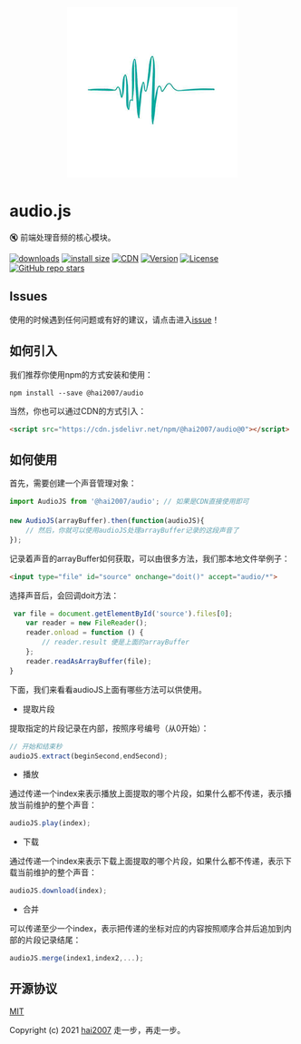 <p align='center'>
    <a href='https://hai2007.github.io/audio.js' target='_blank'>
        <img src='./logo.png'>
    </a>
</p>

# audio.js
🔇 前端处理音频的核心模块。 

<p>
  <a href="https://hai2007.gitee.io/npm-downloads?interval=7&packages=@hai2007/audio"><img src="https://img.shields.io/npm/dm/@hai2007/audio.svg" alt="downloads"></a>
  <a href="https://packagephobia.now.sh/result?p=@hai2007/audio"><img src="https://packagephobia.now.sh/badge?p=@hai2007/audio" alt="install size"></a>
  <a href="https://www.jsdelivr.com/package/npm/@hai2007/audio"><img src="https://data.jsdelivr.com/v1/package/npm/@hai2007/audio/badge" alt="CDN"></a>
  <a href="https://www.npmjs.com/package/@hai2007/audio"><img src="https://img.shields.io/npm/v/@hai2007/audio.svg" alt="Version"></a>
  <a href="https://github.com/hai2007/audio.js/blob/master/LICENSE"><img src="https://img.shields.io/npm/l/@hai2007/audio.svg" alt="License"></a>
  <a href="https://github.com/hai2007/audio.js">
        <img alt="GitHub repo stars" src="https://img.shields.io/github/stars/hai2007/audio.js?style=social">
    </a>
</p>

## Issues
使用的时候遇到任何问题或有好的建议，请点击进入[issue](https://github.com/hai2007/audio.js/issues)！

## 如何引入

我们推荐你使用npm的方式安装和使用：

```
npm install --save @hai2007/audio
```

当然，你也可以通过CDN的方式引入：

```html
<script src="https://cdn.jsdelivr.net/npm/@hai2007/audio@0"></script>
```

## 如何使用

首先，需要创建一个声音管理对象：

```js
import AudioJS from '@hai2007/audio'; // 如果是CDN直接使用即可

new AudioJS(arrayBuffer).then(function(audioJS){
    // 然后，你就可以使用audioJS处理arrayBuffer记录的这段声音了
});
```

记录着声音的arrayBuffer如何获取，可以由很多方法，我们那本地文件举例子：

```html
<input type="file" id="source" onchange="doit()" accept="audio/*">
```

选择声音后，会回调doit方法：

```js
 var file = document.getElementById('source').files[0];
    var reader = new FileReader();
    reader.onload = function () {
        // reader.result 便是上面的arrayBuffer
    };
    reader.readAsArrayBuffer(file);
}
```

下面，我们来看看audioJS上面有哪些方法可以供使用。

- 提取片段

提取指定的片段记录在内部，按照序号编号（从0开始）：

```js
// 开始和结束秒
audioJS.extract(beginSecond,endSecond);
```

- 播放

通过传递一个index来表示播放上面提取的哪个片段，如果什么都不传递，表示播放当前维护的整个声音：

```js
audioJS.play(index);
```

- 下载

通过传递一个index来表示下载上面提取的哪个片段，如果什么都不传递，表示下载当前维护的整个声音：

```js
audioJS.download(index);
```

- 合并

可以传递至少一个index，表示把传递的坐标对应的内容按照顺序合并后追加到内部的片段记录结尾：

```js
audioJS.merge(index1,index2,...);
```

开源协议
---------------------------------------
[MIT](https://github.com/hai2007/audio.js/blob/master/LICENSE)

Copyright (c) 2021 [hai2007](https://hai2007.gitee.io/sweethome/) 走一步，再走一步。
